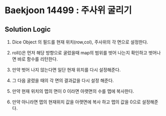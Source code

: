 # Baekjoon 14499 : 주사위 굴리기

## Solution Logic

1. Dice Object 의 필드를 현재 위치(row,col), 주사위의 각 면으로 설정한다.

2. roll()은 먼저 해당 방향으로 굴렀을때 map의 범위를 벗어 나는지 확인하고 벗어나면 바로 함수를 리턴한다.

3. 만약 벗어 나지 않는다면 일단 현재 위치를 다시 설정해준다.

4. 그 다음 굴렸을 때의 각 면의 결과값을 다시 설정 해준다.

5. 만약 현재 위치의 맵의 면이 0 이라면 아랫면의 수를 맵에 복사한다.

6. 만약 아니라면 맵의 현재위치 값을 아랫면에 복사 하고 맵의 값을 0으로 설정해준다.
